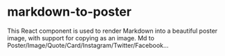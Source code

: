# markdown-to-poster

This React component is used to render Markdown into a beautiful poster image, with support for copying as an image. Md to Poster/Image/Quote/Card/Instagram/Twitter/Facebook...
